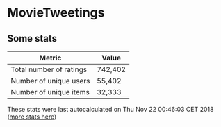 # MovieTweetings
## Some stats

Metric | Value
--- | ---
Total number of ratings                 | 742,402
Number of unique users                  | 55,402
Number of unique items                  | 32,333
These stats were last autocalculated on Thu Nov 22 00:46:03 CET 2018  ([more stats here](./stats.md))

